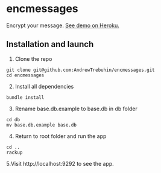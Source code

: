 encmessages
===
Encrypt your message.
[See demo on Heroku.](https://encmessages.herokuapp.com/)

## Installation and launch
1. Clone the repo
```
git clone git@github.com:AndrewTrebuhin/encmessages.git
cd encmessages
```
2. Install all dependencies
```
bundle install
```
3. Rename base.db.example to base.db in db folder
```
cd db
mv base.db.example base.db
```
4. Return to root folder and run the app
```
cd ..
rackup
```
5.Visit http://localhost:9292 to see the app.
